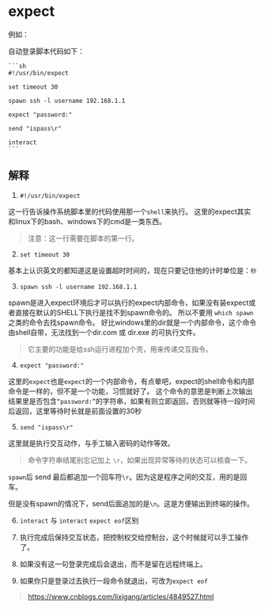 # expect

例如：

自动登录脚本代码如下：  
  
    ```sh
    #!/usr/bin/expect  

    set timeout 30  

    spawn ssh -l username 192.168.1.1  

    expect "password:"  

    send "ispass\r"  

    interact  
    ```

## 解释

1. `#!/usr/bin/expect`
  
这一行告诉操作系统脚本里的代码使用那一个`shell`来执行。
 这里的expect其实和linux下的bash、windows下的cmd是一类东西。  

 > 注意：这一行需要在脚本的第一行。  
  
2. `set timeout 30`
  
基本上认识英文的都知道这是设置超时时间的，现在只要记住他的计时单位是：`秒`

3. `spawn ssh -l username 192.168.1.1`
  
spawn是进入expect环境后才可以执行的expect内部命令，如果没有装expect或者直接在默认的SHELL下执行是找不到spawn命令的。
所以不要用 `which spawn`之类的命令去找spawn命令。
好比windows里的dir就是一个内部命令，这个命令由shell自带，无法找到一个dir.com 或 dir.exe 的可执行文件。  

> 它主要的功能是给ssh运行进程加个壳，用来传递交互指令。  

4. `expect "password:"`


这里的`expect`也是`expect`的一个内部命令，有点晕吧，expect的shell命令和内部命令是一样的，但不是一个功能，习惯就好了。
这个命令的意思是判断上次输出结果里是否包含`“password:”`的字符串，如果有则立即返回，否则就等待一段时间后返回，这里等待时长就是前面设置的30秒  

5. `send "ispass\r"`
  
这里就是执行交互动作，与手工输入密码的动作等效。  

> 命令字符串结尾别忘记加上 `\r`，如果出现异常等待的状态可以核查一下。  

  `spawn`后 send 最后都追加一个回车符`\r`。因为这是程序之间的交互，用的是回车。

  但是没有spawn的情况下，send后面追加的是`\n`。这是方便输出到终端的操作。

6. `interact`  与 `interact` `expect eof`区别

1. 执行完成后保持交互状态，把控制权交给控制台，这个时候就可以手工操作了。
2. 如果没有这一句登录完成后会退出，而不是留在远程终端上。
3. 如果你只是登录过去执行一段命令就退出，可改为`expect eof`  

> https://www.cnblogs.com/lixigang/articles/4849527.html